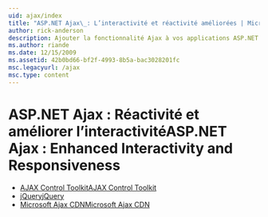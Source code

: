 ```yaml
---
uid: ajax/index
title: "ASP.NET Ajax\_: L’interactivité et réactivité améliorées | Microsoft Docs"
author: rick-anderson
description: Ajouter la fonctionnalité Ajax à vos applications ASP.NET avec jQuery ou les outils de contrôle Ajax. Améliorer les performances de vos applications Ajax avec le Micro...
ms.author: riande
ms.date: 12/15/2009
ms.assetid: 42b0bd66-bf2f-4993-8b5a-bac3028201fc
msc.legacyurl: /ajax
msc.type: content
---
```

<a name="aspnet-ajax--enhanced-interactivity-and-responsiveness"></a><span data-ttu-id="5948d-104">ASP.NET Ajax : Réactivité et améliorer l’interactivité</span><span class="sxs-lookup"><span data-stu-id="5948d-104">ASP.NET Ajax : Enhanced Interactivity and Responsiveness</span></span>
====================
- [<span data-ttu-id="5948d-105">AJAX Control Toolkit</span><span class="sxs-lookup"><span data-stu-id="5948d-105">AJAX Control Toolkit</span></span>](https://go.devexpress.com/AjaxControlToolkit_ASP_Resources_ASP_AJAX_Index.aspx)
- [<span data-ttu-id="5948d-106">jQuery</span><span class="sxs-lookup"><span data-stu-id="5948d-106">jQuery</span></span>](http://jquery.com/)
- [<span data-ttu-id="5948d-107">Microsoft Ajax CDN</span><span class="sxs-lookup"><span data-stu-id="5948d-107">Microsoft Ajax CDN</span></span>](cdn/overview.md)
